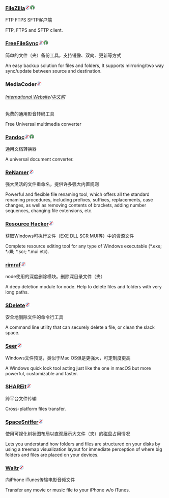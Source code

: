 ### [FileZilla](https://filezilla-project.org/)![](/assets/图片2.png)![](/assets/open-source-icon.png)

FTP FTPS SFTP客户端

FTP, FTPS and SFTP client.

### [FreeFileSync](http://www.freefilesync.org/)![](/assets/图片2.png)![](/assets/open-source-icon.png)

简单的文件（夹）备份工具，支持镜像、双向、更新等方式

An easy backup solution for files and folders, It supports mirroring/two way sync/update between source and destination.

### MediaCoder![](/assets/图片2.png)

###### [International Website](http://mediacoderhq.com/)/[中文网](http://mediacoder.com.cn/)

免费的通用影音转码工具

Free Universal multimedia converter

### [Pandoc](http://pandoc.org/)![](/assets/图片2.png)![](/assets/open-source-icon.png)

通用文档转换器

A universal document converter.

### [ReNamer](http://www.den4b.com/)![](/assets/图片2.png)

强大灵活的文件重命名，提供许多强大内置规则

Powerful and flexible file renaming tool, which offers all the standard renaming procedures, including prefixes, suffixes, replacements, case changes, as well as removing contents of brackets, adding number sequences, changing file extensions, etc.

### [Resource Hacker](http://www.angusj.com/resourcehacker/)![](/assets/图片2.png)

获取Windows可执行文件（EXE DLL SCR MUI等）中的资源文件

Complete resource editing tool for any type of Windows executable \(\*.exe; \*.dll; \*.scr; \*.mui etc\).

### [rimraf](https://www.npmjs.com/package/rimraf)![](/assets/图片2.png)

node使用的深度删除模块。删除深目录文件（夹）

A deep deletion module for node. Help to delete files and folders with very long paths.

### [SDelete](https://technet.microsoft.com/en-us/sysinternals/sdelete.aspx)![](/assets/图片2.png)

安全地删除文件的命令行工具

A command line utility that can securely delete a file, or clean the slack space.

### [Seer](http://1218.io/)![](/assets/图片2.png)

Windows文件预览，类似于Mac OS但是更强大，可定制度更高

A Windows quick look tool acting just like the one in macOS but more powerful, customizable and faster.

### [SHAREit](http://www.ushareit.com/)![](/assets/图片2.png)

跨平台文件传输

Cross-platform files transfer.

### [SpaceSniffer](http://www.uderzo.it/main_products/space_sniffer/index.html)![](/assets/图片2.png)

使用可视化树状图布局以直观展示大文件（夹）的磁盘占用情况

Lets you understand how folders and files are structured on your disks by using a treemap visualization layout for immediate perception of where big folders and files are placed on your devices.

### [Waltr](http://softorino.com/waltr/)![](/assets/图片2.png)

向iPhone iTunes传输电影音频文件

Transfer any movie or music file to your iPhone w/o iTunes.

